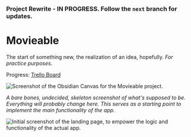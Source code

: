 ### Project Rewrite - IN PROGRESS. Follow the `next` branch for updates. 

# Movieable

The start of something new, the realization of an idea, hopefully. _For practice purposes_.

Progress: [Trello Board](https://trello.com/b/hPq9Y9Bm/movieable)

![Screenshot of the Obsidian Canvas for the Movieable project.](https://i.imgur.com/9I96egX.png)

_A bare bones, undecided, skeleton screenshot of what's supposed to be. Everything will probably change here. This serves as a starting point to implement the main functionality of the app._

![Initial screenshot of the landing page, to empower the logic and functionality of the actual app.](https://i.imgur.com/Lfhw9Ds.png)
